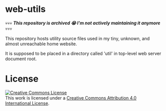 # web-utils

:skull::skull::skull: ***This repository is archived :sob: I'm not actively maintaining it anymore*** :skull::skull::skull:

This repository hosts utility source files used in my tiny, unknown, and almost unreachable home website.

It is supposed to be placed in a directory called 'util' in top-level web server document root.

# License

<a rel="license" href="http://creativecommons.org/licenses/by/4.0/"><img alt="Creative Commons License" style="border-width:0" src="https://i.creativecommons.org/l/by/4.0/88x31.png" /></a><br />This work is licensed under a <a rel="license" href="http://creativecommons.org/licenses/by/4.0/">Creative Commons Attribution 4.0 International License</a>.
